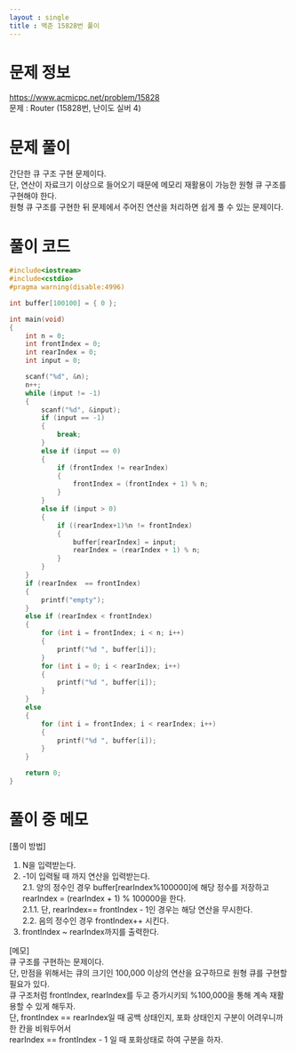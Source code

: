 ```yaml
---
layout : single
title : 백준 15828번 풀이
---
```

# 문제 정보
https://www.acmicpc.net/problem/15828 \
문제 : Router (15828번, 난이도 실버 4)

# 문제 풀이
간단한 큐 구조 구현 문제이다.\
단, 연산이 자료크기 이상으로 들어오기 때문에 메모리 재활용이 가능한 원형 큐 구조를 구현해야 한다.\
원형 큐 구조를 구현한 뒤 문제에서 주어진 연산을 처리하면 쉽게 풀 수 있는 문제이다.

# 풀이 코드
```cpp
#include<iostream>
#include<cstdio>
#pragma warning(disable:4996)

int buffer[100100] = { 0 };

int main(void)
{
	int n = 0;
	int frontIndex = 0;
	int rearIndex = 0;
	int input = 0;

	scanf("%d", &n);
	n++;
	while (input != -1)
	{
		scanf("%d", &input);
		if (input == -1)
		{
			break;
		}
		else if (input == 0)
		{
			if (frontIndex != rearIndex)
			{
				frontIndex = (frontIndex + 1) % n;
			}
		}
		else if (input > 0)
		{
			if ((rearIndex+1)%n != frontIndex)
			{
				buffer[rearIndex] = input;
				rearIndex = (rearIndex + 1) % n;
			}
		}
	}
	if (rearIndex  == frontIndex)
	{
		printf("empty");
	}
	else if (rearIndex < frontIndex)
	{
		for (int i = frontIndex; i < n; i++)
		{
			printf("%d ", buffer[i]);
		}
		for (int i = 0; i < rearIndex; i++)
		{
			printf("%d ", buffer[i]);
		}
	}
	else
	{
		for (int i = frontIndex; i < rearIndex; i++)
		{
			printf("%d ", buffer[i]);
		}
	}

	return 0;
}
```

# 풀이 중 메모
[풀이 방법]
1. N을 입력받는다.
2. -1이 입력될 때 까지 연산을 입력받는다.\
 2.1. 양의 정수인 경우 buffer[rearIndex%100000]에 해당 정수를 저장하고 rearIndex = (rearIndex + 1) % 100000을 한다.\
  2.1.1. 단, rearIndex==  frontIndex - 1인 경우는 해당 연산을 무시한다.\
 2.2. 음의 정수인 경우 frontIndex++ 시킨다.
3. frontIndex ~ rearIndex까지를 출력한다.

[메모]\
큐 구조를 구현하는 문제이다.\
단, 만점을 위해서는 큐의 크기인 100,000 이상의 연산을 요구하므로 원형 큐를 구현할 필요가 있다.\
큐 구조처럼 frontIndex, rearIndex를 두고 증가시키되 %100,000을 통해 계속 재활용할 수 있게 해두자.\
단, frontIndex == rearIndex일 때 공백 상태인지, 포화 상태인지 구분이 어려우니까 한 칸을 비워두어서\
rearIndex == frontIndex - 1 일 때 포화상태로 하여 구분을 하자.
